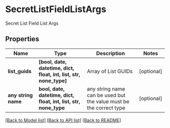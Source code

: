 # SecretListFieldListArgs

Secret List Field List Args

## Properties
Name | Type | Description | Notes
------------ | ------------- | ------------- | -------------
**list_guids** | **[bool, date, datetime, dict, float, int, list, str, none_type]** | Array of List GUIDs | [optional] 
**any string name** | **bool, date, datetime, dict, float, int, list, str, none_type** | any string name can be used but the value must be the correct type | [optional]

[[Back to Model list]](../README.md#documentation-for-models) [[Back to API list]](../README.md#documentation-for-api-endpoints) [[Back to README]](../README.md)


